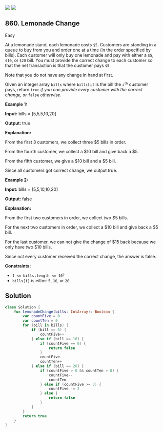 [![](https://img.shields.io/github/stars/javadev/LeetCode-in-Kotlin?label=Stars&style=flat-square)](https://github.com/javadev/LeetCode-in-Kotlin)
[![](https://img.shields.io/github/forks/javadev/LeetCode-in-Kotlin?label=Fork%20me%20on%20GitHub%20&style=flat-square)](https://github.com/javadev/LeetCode-in-Kotlin/fork)

## 860\. Lemonade Change

Easy

At a lemonade stand, each lemonade costs `$5`. Customers are standing in a queue to buy from you and order one at a time (in the order specified by bills). Each customer will only buy one lemonade and pay with either a `$5`, `$10`, or `$20` bill. You must provide the correct change to each customer so that the net transaction is that the customer pays `$5`.

Note that you do not have any change in hand at first.

Given an integer array `bills` where `bills[i]` is the bill the <code>i<sup>th</sup></code> customer pays, return `true` _if you can provide every customer with the correct change, or_ `false` _otherwise_.

**Example 1:**

**Input:** bills = [5,5,5,10,20]

**Output:** true

**Explanation:**

From the first 3 customers, we collect three $5 bills in order.

From the fourth customer, we collect a $10 bill and give back a $5.

From the fifth customer, we give a $10 bill and a $5 bill.

Since all customers got correct change, we output true.

**Example 2:**

**Input:** bills = [5,5,10,10,20]

**Output:** false

**Explanation:**

From the first two customers in order, we collect two $5 bills.

For the next two customers in order, we collect a $10 bill and give back a $5 bill.

For the last customer, we can not give the change of $15 back because we only have two $10 bills.

Since not every customer received the correct change, the answer is false.

**Constraints:**

*   <code>1 <= bills.length <= 10<sup>5</sup></code>
*   `bills[i]` is either `5`, `10`, or `20`.

## Solution

```kotlin
class Solution {
    fun lemonadeChange(bills: IntArray): Boolean {
        var countFive = 0
        var countTen = 0
        for (bill in bills) {
            if (bill == 5) {
                countFive++
            } else if (bill == 10) {
                if (countFive == 0) {
                    return false
                }
                countFive--
                countTen++
            } else if (bill == 20) {
                if (countFive > 0 && countTen > 0) {
                    countFive--
                    countTen--
                } else if (countFive >= 3) {
                    countFive -= 3
                } else {
                    return false
                }
            }
        }
        return true
    }
}
```